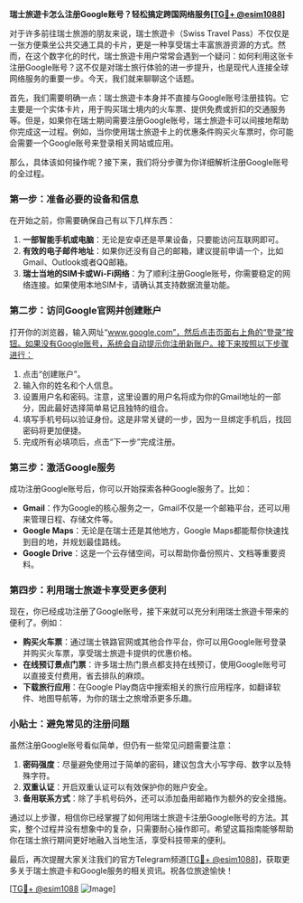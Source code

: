 **瑞士旅遊卡怎么注册Google账号？轻松搞定跨国网络服务[[TG💪+ @esim1088](https://t.me/s/esim1088)]**

对于许多前往瑞士旅游的朋友来说，瑞士旅遊卡（Swiss Travel Pass）不仅仅是一张方便乘坐公共交通工具的卡片，更是一种享受瑞士丰富旅游资源的方式。然而，在这个数字化的时代，瑞士旅遊卡用户常常会遇到一个疑问：如何利用这张卡注册Google账号？这不仅是对瑞士旅行体验的进一步提升，也是现代人连接全球网络服务的重要一步。今天，我们就来聊聊这个话题。

首先，我们需要明确一点：瑞士旅遊卡本身并不直接与Google账号注册挂钩。它主要是一个实体卡片，用于购买瑞士境内的火车票、提供免费或折扣的交通服务等。但是，如果你在瑞士期间需要注册Google账号，瑞士旅遊卡可以间接地帮助你完成这一过程。例如，当你使用瑞士旅遊卡上的优惠条件购买火车票时，你可能会需要一个Google账号来登录相关网站或应用。

那么，具体该如何操作呢？接下来，我们将分步骤为你详细解析注册Google账号的全过程。

### 第一步：准备必要的设备和信息

在开始之前，你需要确保自己有以下几样东西：

1. **一部智能手机或电脑**：无论是安卓还是苹果设备，只要能访问互联网即可。
2. **有效的电子邮件地址**：如果你还没有自己的邮箱，建议提前申请一个，比如Gmail、Outlook或者QQ邮箱。
3. **瑞士当地的SIM卡或Wi-Fi网络**：为了顺利注册Google账号，你需要稳定的网络连接。如果使用本地SIM卡，请确认其支持数据流量功能。

### 第二步：访问Google官网并创建账户

打开你的浏览器，输入网址“www.google.com”，然后点击页面右上角的“登录”按钮。如果没有Google账号，系统会自动提示你注册新账户。接下来按照以下步骤进行：

1. 点击“创建账户”。
2. 输入你的姓名和个人信息。
3. 设置用户名和密码。注意，这里设置的用户名将成为你的Gmail地址的一部分，因此最好选择简单易记且独特的组合。
4. 填写手机号码以验证身份。这是非常关键的一步，因为一旦绑定手机后，找回密码将更加便捷。
5. 完成所有必填项后，点击“下一步”完成注册。

### 第三步：激活Google服务

成功注册Google账号后，你可以开始探索各种Google服务了。比如：

- **Gmail**：作为Google的核心服务之一，Gmail不仅是一个邮箱平台，还可以用来管理日程、存储文件等。
- **Google Maps**：无论是在瑞士还是其他地方，Google Maps都能帮你快速找到目的地，并规划最佳路线。
- **Google Drive**：这是一个云存储空间，可以帮助你备份照片、文档等重要资料。

### 第四步：利用瑞士旅遊卡享受更多便利

现在，你已经成功注册了Google账号，接下来就可以充分利用瑞士旅遊卡带来的便利了。例如：

- **购买火车票**：通过瑞士铁路官网或其他合作平台，你可以用Google账号登录并购买火车票，享受瑞士旅遊卡提供的优惠价格。
- **在线预订景点门票**：许多瑞士热门景点都支持在线预订，使用Google账号可以直接支付费用，省去排队的麻烦。
- **下载旅行应用**：在Google Play商店中搜索相关的旅行应用程序，如翻译软件、地图导航等，为你的瑞士之旅增添更多乐趣。

### 小贴士：避免常见的注册问题

虽然注册Google账号看似简单，但仍有一些常见问题需要注意：

1. **密码强度**：尽量避免使用过于简单的密码，建议包含大小写字母、数字以及特殊字符。
2. **双重认证**：开启双重认证可以有效保护你的账户安全。
3. **备用联系方式**：除了手机号码外，还可以添加备用邮箱作为额外的安全措施。

通过以上步骤，相信你已经掌握了如何用瑞士旅遊卡注册Google账号的方法。其实，整个过程并没有想象中的复杂，只需要耐心操作即可。希望这篇指南能够帮助你在瑞士旅行期间更好地融入当地生活，享受科技带来的便利。

最后，再次提醒大家关注我们的官方Telegram频道[[TG💪+ @esim1088](https://t.me/s/esim1088)]，获取更多关于瑞士旅遊卡和Google服务的相关资讯。祝各位旅途愉快！

[[TG💪+ @esim1088](https://t.me/s/esim1088) ![Image](https://i.postimg.cc/4NQfJmqS/Snipaste-2025-05-13-00-14-12.png)]